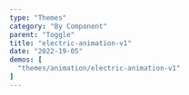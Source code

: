 ```yaml
---
type: "Themes"
category: "By Component"
parent: "Toggle"
title: "electric-animation-v1"
date: "2022-19-05"
demos: [
  "themes/animation/electric-animation-v1"
]
---
```

